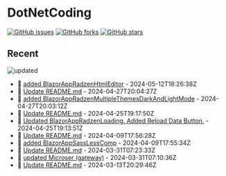# DotNetCoding

[![GitHub issues](https://img.shields.io/github/issues/akifmt/DotNetCoding)](https://github.com/akifmt/DotNetCoding/issues)
[![GitHub forks](https://img.shields.io/github/forks/akifmt/DotNetCoding)](https://github.com/akifmt/DotNetCoding/network)
[![GitHub stars](https://img.shields.io/github/stars/akifmt/DotNetCoding)](https://github.com/akifmt/DotNetCoding/stargazers)


## Recent

<!-- Latest_Commits_Start -->
![updated](https://img.shields.io/badge/Updated-Sun%20May%2012%202024%2018%3A29%3A16%20GMT%2B0000%20(Coordinated%20Universal%20Time)-blue.svg)
- :page_facing_up: [added BlazorAppRadzenHtmlEditor](https://github.com/akifmt/DotNetCoding/commit/b14fe4e481233a1e31b1d4f9396db58d1baa6bb6) - 2024-05-12T18:26:38Z 
- :page_facing_up: [Update README.md](https://github.com/akifmt/DotNetCoding/commit/09c17ff37082f7f8a1ded7e7a47f8f3bb82cfc23) - 2024-04-27T20:04:27Z 
- :page_facing_up: [added BlazorAppRadzenMultipleThemesDarkAndLightMode](https://github.com/akifmt/DotNetCoding/commit/6f32be187916d5cfa1a6205a1609a4fe45adb92a) - 2024-04-27T20:03:12Z 
- :page_facing_up: [Update README.md](https://github.com/akifmt/DotNetCoding/commit/28ae84b2c0fa4918df6b6666396e5a006dd4c7ce) - 2024-04-25T19:17:50Z 
- :page_facing_up: [Updated BlazorAppRadzenLoading. Added Reload Data Button.](https://github.com/akifmt/DotNetCoding/commit/2ef7495315185d0e101641a488bf2e85422751f0) - 2024-04-25T19:13:51Z 
- :page_facing_up: [Update README.md](https://github.com/akifmt/DotNetCoding/commit/d0d00381d2dfaa72241a97bf66dc7b0bc1ba42f5) - 2024-04-09T17:56:28Z 
- :page_facing_up: [added BlazorAppSassLessComp](https://github.com/akifmt/DotNetCoding/commit/2f24a14835dfc4a07b665dfae83d21cb93ee4daa) - 2024-04-09T17:55:34Z 
- :page_facing_up: [Update README.md](https://github.com/akifmt/DotNetCoding/commit/5ea2e68009342dfa7ed441d4ff25afbb70f136b4) - 2024-03-31T07:23:33Z 
- :page_facing_up: [updated Microser (gateway)](https://github.com/akifmt/DotNetCoding/commit/2f2a39584d2397c6b2b2b5165810a882e8db2385) - 2024-03-31T07:10:36Z 
- :page_facing_up: [Update README.md](https://github.com/akifmt/DotNetCoding/commit/7c19b96d81b3ed0bf6eb1e59b4d1326a4d5b4090) - 2024-03-13T20:29:46Z 
<!-- Latest_Commits_End -->
